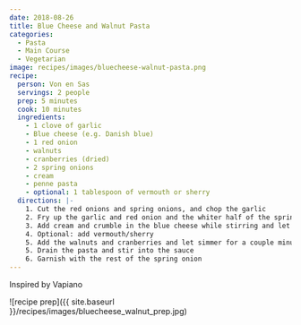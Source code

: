 ```yaml
---
date: 2018-08-26
title: Blue Cheese and Walnut Pasta
categories:
  - Pasta
  - Main Course
  - Vegetarian
image: recipes/images/bluecheese-walnut-pasta.png
recipe:
  person: Von en Sas
  servings: 2 people
  prep: 5 minutes
  cook: 10 minutes
  ingredients:
    - 1 clove of garlic
    - Blue cheese (e.g. Danish blue)
    - 1 red onion
    - walnuts
    - cranberries (dried)
    - 2 spring onions
    - cream
    - penne pasta
    - optional: 1 tablespoon of vermouth or sherry
  directions: |-
    1. Cut the red onions and spring onions, and chop the garlic
    2. Fry up the garlic and red onion and the whiter half of the spring onions
    3. Add cream and crumble in the blue cheese while stirring and let thicken
    4. Optional: add vermouth/sherry
    5. Add the walnuts and cranberries and let simmer for a couple minutes
    5. Drain the pasta and stir into the sauce
    6. Garnish with the rest of the spring onion
---
```


Inspired by Vapiano

![recipe prep]({{ site.baseurl }}/recipes/images/bluecheese_walnut_prep.jpg)
